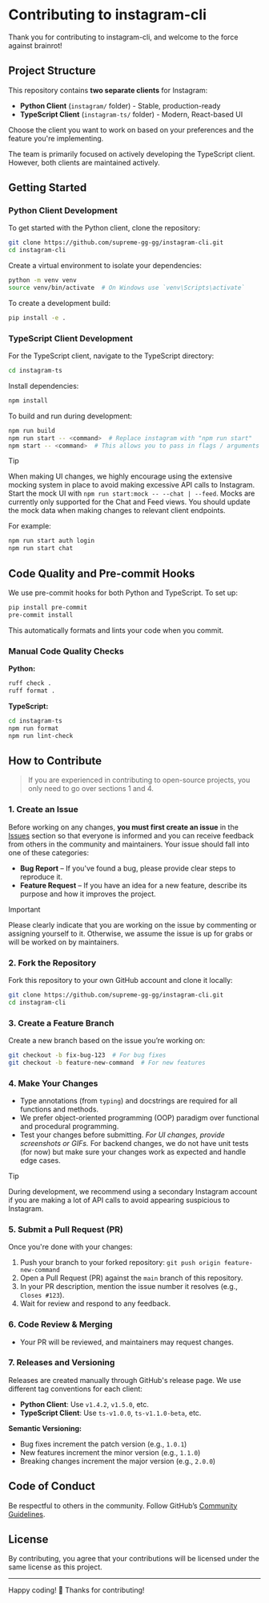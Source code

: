 # Contributing to instagram-cli

Thank you for contributing to instagram-cli, and welcome to the force against brainrot!

## Project Structure

This repository contains **two separate clients** for Instagram:

- **Python Client** (`instagram/` folder) - Stable, production-ready
- **TypeScript Client** (`instagram-ts/` folder) - Modern, React-based UI

Choose the client you want to work on based on your preferences and the feature you're implementing.

The team is primarily focused on actively developing the TypeScript client. However, both clients are maintained actively.

## Getting Started

### Python Client Development

To get started with the Python client, clone the repository:

```bash
git clone https://github.com/supreme-gg-gg/instagram-cli.git
cd instagram-cli
```

Create a virtual environment to isolate your dependencies:

```bash
python -m venv venv
source venv/bin/activate  # On Windows use `venv\Scripts\activate`
```

To create a development build:

```bash
pip install -e .
```

### TypeScript Client Development

For the TypeScript client, navigate to the TypeScript directory:

```bash
cd instagram-ts
```

Install dependencies:

```bash
npm install
```

To build and run during development:

```bash
npm run build
npm run start -- <command>  # Replace instagram with "npm run start"
npm start -- <command>  # This allows you to pass in flags / arguments properly
```

> [!TIP]
> When making UI changes, we highly encourage using the extensive mocking system in place to avoid making excessive API calls to Instagram. Start the mock UI with `npm run start:mock -- --chat | --feed`. Mocks are currently only supported for the Chat and Feed views. You should update the mock data when making changes to relevant client endpoints.

For example:

```bash
npm run start auth login
npm run start chat
```

## Code Quality and Pre-commit Hooks

We use pre-commit hooks for both Python and TypeScript. To set up:

```bash
pip install pre-commit
pre-commit install
```

This automatically formats and lints your code when you commit.

### Manual Code Quality Checks

**Python:**

```bash
ruff check .
ruff format .
```

**TypeScript:**

```bash
cd instagram-ts
npm run format
npm run lint-check
```

## How to Contribute

> If you are experienced in contributing to open-source projects, you only need to go over sections 1 and 4.

### 1. Create an Issue

Before working on any changes, **you must first create an issue** in the [Issues](../../issues) section so that everyone is informed and you can receive feedback from others in the community and maintainers. Your issue should fall into one of these categories:

- **Bug Report** – If you've found a bug, please provide clear steps to reproduce it.
- **Feature Request** – If you have an idea for a new feature, describe its purpose and how it improves the project.

> [!IMPORTANT]
> Please clearly indicate that you are working on the issue by commenting or assigning yourself to it. Otherwise, we assume the issue is up for grabs or will be worked on by maintainers.

### 2. Fork the Repository

Fork this repository to your own GitHub account and clone it locally:

```bash
git clone https://github.com/supreme-gg-gg/instagram-cli.git
cd instagram-cli
```

### 3. Create a Feature Branch

Create a new branch based on the issue you’re working on:

```bash
git checkout -b fix-bug-123  # For bug fixes
git checkout -b feature-new-command  # For new features
```

### 4. Make Your Changes

- Type annotations (from `typing`) and docstrings are required for all functions and methods.
- We prefer object-oriented programming (OOP) paradigm over functional and procedural programming.
- Test your changes before submitting. _For UI changes, provide screenshots or GIFs._ For backend changes, we do not have unit tests (for now) but make sure your changes work as expected and handle edge cases.

> [!TIP]
> During development, we recommend using a secondary Instagram account if you are making a lot of API calls to avoid appearing suspicious to Instagram.

### 5. Submit a Pull Request (PR)

Once you're done with your changes:

1. Push your branch to your forked repository: `git push origin feature-new-command`
2. Open a Pull Request (PR) against the `main` branch of this repository.
3. In your PR description, mention the issue number it resolves (e.g., `Closes #123`).
4. Wait for review and respond to any feedback.

### 6. Code Review & Merging

- Your PR will be reviewed, and maintainers may request changes.

### 7. Releases and Versioning

Releases are created manually through GitHub's release page. We use different tag conventions for each client:

- **Python Client**: Use `v1.4.2`, `v1.5.0`, etc.
- **TypeScript Client**: Use `ts-v1.0.0`, `ts-v1.1.0-beta`, etc.

**Semantic Versioning:**

- Bug fixes increment the patch version (e.g., `1.0.1`)
- New features increment the minor version (e.g., `1.1.0`)
- Breaking changes increment the major version (e.g., `2.0.0`)

## Code of Conduct

Be respectful to others in the community. Follow GitHub’s [Community Guidelines](https://docs.github.com/en/site-policy/github-terms/github-community-guidelines).

## License

By contributing, you agree that your contributions will be licensed under the same license as this project.

---

Happy coding! 🚀 Thanks for contributing!

